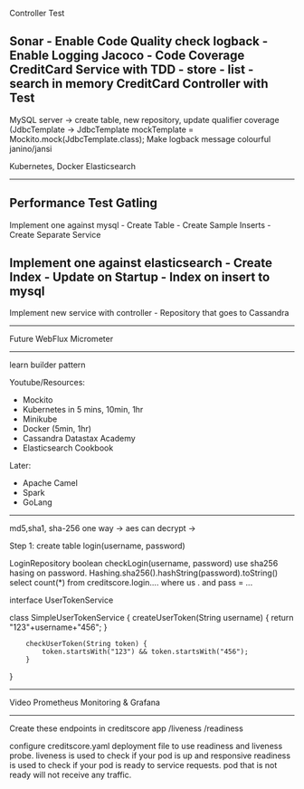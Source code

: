 
Controller Test

Sonar - Enable Code Quality check
logback - Enable Logging
Jacoco - Code Coverage
CreditCard Service with TDD
    - store
    - list
    - search
    in memory
CreditCard Controller with Test
----
MySQL server -> create table,
                new repository, update qualifier
                coverage (JdbcTemplate -> JdbcTemplate mockTemplate = Mockito.mock(JdbcTemplate.class);
Make logback message colourful janino/jansi


Kubernetes, Docker
Elasticsearch

----

Performance Test Gatling
---
Implement one against mysql
    - Create Table
    - Create Sample Inserts
    - Create Separate Service

Implement one against elasticsearch
    - Create Index
    - Update on Startup
    - Index on insert to mysql
---
Implement new service with controller
    - Repository that goes to Cassandra

---
Future
WebFlux
Micrometer

------
  learn builder pattern



Youtube/Resources:
- Mockito
- Kubernetes in 5 mins, 10min, 1hr
- Minikube
- Docker (5min, 1hr)
- Cassandra Datastax Academy
- Elasticsearch Cookbook
 

Later:
- Apache Camel
- Spark
- GoLang



------
md5,sha1, sha-256 one way ->
aes can decrypt ->

Step 1:
create table login(username, password)





 LoginRepository
    boolean checkLogin(username, password)
        use sha256 hasing on password. Hashing.sha256().hashString(password).toString()
        select count(*) from creditscore.login.... where us . and pass = ...


 interface UserTokenService

 class SimpleUserTokenService {
        createUserToken(String username) {
            return "123"+username+"456";
        }

        checkUserToken(String token) {
            token.startsWith("123") && token.startsWith("456");
        }
}

----
Video Prometheus Monitoring & Grafana


----
Create these endpoints in creditscore app
/liveness
/readiness

configure creditscore.yaml deployment file to use readiness and liveness probe.
liveness is used to check if your pod is up and responsive
readiness is used to check if your pod is ready to service requests. pod that is not ready will not receive any traffic.






